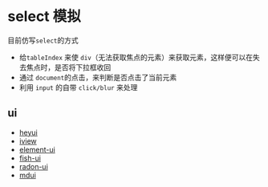 # select 模拟

目前仿写`select`的方式

+ 给`tableIndex` 来使 `div`（无法获取焦点的元素）来获取元素，这样便可以在失去焦点时，是否将下拉框收回
+ 通过 `document`的点击，来判断是否点击了当前元素
+ 利用 `input` 的自带 `click/blur` 来处理

## ui
+ [heyui](https://github.com/heyui/heyui/blob/master/src/components/select/select.vue)
+ [iview](https://github.com/iview/iview/blob/2.0/src/components/select/select.vue)
+ [element-ui](https://github.com/ElemeFE/element/blob/dev/packages/select/src/select.vue)
+ [fish-ui](https://github.com/myliang/fish-ui/blob/master/src/components/Select.vue)
+ [radon-ui](https://github.com/luojilab/radon-ui/blob/master/src/components/form/select.vue)
+ [mdui](https://github.com/zdhxiong/mdui/blob/master/src/select/js/select.js)